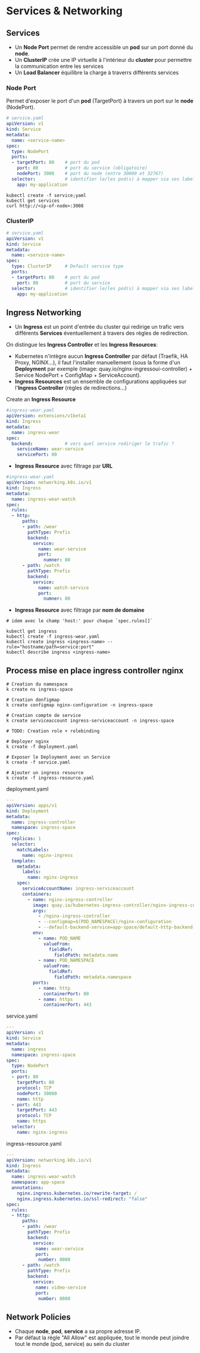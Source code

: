 # Services & Networking

## Services

* Un **Node Port** permet de rendre accessible un **pod** sur un port donné du **node**.
* Un **ClusterIP** crée une IP virtuelle à l'intérieur du **cluster** pour permettre la communication entre les services
* Un **Load Balancer** équilibre la charge à traverrs différents services

### Node Port 

Permet d'exposer le port d'un **pod** (TargetPort) à travers un port sur le **node** (NodePort).

```yaml
# service.yaml
apiVersion: v1
kind: Service
metadata:
  name: <service-name>
spec:
  type: NodePort
  ports:
  - targetPort: 80    # port du pod
    port: 80          # port du service (obligatoire)
    nodePort: 3008    # port du node (entre 30000 et 32767)
  selector:           # identifier le/les pod(s) à mapper via ses labels
    app: my-application
```

```
kubectl create -f service;yaml
kubectl get services
curl http://<ip-of-node>:3008
```

### ClusterIP

```yaml
# service.yaml
apiVersion: v1
kind: Service
metadata:
  name: <service-name>
spec:
  type: ClusterIP     # Default service type
  ports:
  - targetPort: 80    # port du pod
    port: 80          # port du service
  selector:           # identifier le/les pod(s) à mapper via ses labels
    app: my-application
```

## Ingress Networking

* Un **Ingress** est un point d'entrée du cluster qui redirige un trafic vers différents **Services** éventuellement à travers des règles de redirection.

On distingue les **Ingress Controller** et les **Ingress Resources**:
* Kubernetes n'intègre aucun **Ingress Controller** par défaut (Traefik, HA Proxy, NGINX...), il faut l'installer manuellement (sous la forme d'un **Deployment** par exemple (image: quay.io/nginx-ingressoui-controller) + Service NodePort + ConfigMap + ServiceAccount).
* **Ingress Resources** est un ensemble de configurations appliquées sur l'**Ingress Controller** (règles de redirections...)


Create an **Ingress Resource**
```yaml
#ingress-wear.yaml
apiVersion: extensions/v1beta1
kind: Ingress
metadata:
  name: ingress-wear
spec:
  backend:            # vers quel service rediriger le trafic ?
    serviceName: wear-service
    servicePort: 80
```

* **Ingress Resource** avec filtrage par **URL**
```yaml
#ingress-wear.yaml
apiVersion: networking.k8s.io/v1
kind: Ingress
metadata:
  name: ingress-wear-watch
spec:
  rules:
  - http:
      paths:
      - path: /wear
        pathType: Prefix
        backend:
          service:
            name: wear-service
            port:
              numner: 80
      - path: /watch
        pathType: Prefix
        backend:
          service:
            name: watch-service
            port:
              numner: 80
```

* **Ingress Resource** avec filtrage par **nom de domaine**
```
# idem avec le champ 'host:' pour chaque `spec.rules[]`
```

```
kubectl get ingress
kubectl create -f ingress-wear.yaml
kubectl create ingress <ingress-name> --rule="hostname/path=service:port"
kubectl describe ingress <ingress-name>
```


## Process mise en place ingress controller nginx

```
# Creation du namespace
k create ns ingress-space

# Creation donfigmap
k create configmap nginx-configuration -n ingress-space

# Creation compte de service
k create serviceaccount ingress-serviceaccount -n ingress-space

# TODO: Creation role + rolebinding

# Deployer nginx
k create -f deployment.yaml

# Exposer le Deployment avec un Service
k create -f service.yaml

# Ajouter un ingress resource
k create -f ingress-resource.yaml

```

deployment.yaml
```yaml
---
apiVersion: apps/v1
kind: Deployment
metadata:
  name: ingress-controller
  namespace: ingress-space
spec:
  replicas: 1
  selector:
    matchLabels:
      name: nginx-ingress
  template:
    metadata:
      labels:
        name: nginx-ingress
    spec:
      serviceAccountName: ingress-serviceaccount
      containers:
        - name: nginx-ingress-controller
          image: quay.io/kubernetes-ingress-controller/nginx-ingress-controller:0.21.0
          args:
            - /nginx-ingress-controller
            - --configmap=$(POD_NAMESPACE)/nginx-configuration
            - --default-backend-service=app-space/default-http-backend
          env:
            - name: POD_NAME
              valueFrom:
                fieldRef:
                  fieldPath: metadata.name
            - name: POD_NAMESPACE
              valueFrom:
                fieldRef:
                  fieldPath: metadata.namespace
          ports:
            - name: http
              containerPort: 80
            - name: https
              containerPort: 443
```


service.yaml
```yaml
---
apiVersion: v1
kind: Service
metadata:
  name: ingress
  namespace: ingress-space
spec:
  type: NodePort
  ports:
  - port: 80
    targetPort: 80
    protocol: TCP
    nodePort: 30080
    name: http
  - port: 443
    targetPort: 443
    protocol: TCP
    name: https
  selector:
    name: nginx-ingress
```


ingress-resource.yaml
```yaml
---
apiVersion: networking.k8s.io/v1
kind: Ingress
metadata:
  name: ingress-wear-watch
  namespace: app-space
  annotations:
    nginx.ingress.kubernetes.io/rewrite-target: /
    nginx.ingress.kubernetes.io/ssl-redirect: "false"
spec:
  rules:
  - http:
      paths:
      - path: /wear
        pathType: Prefix
        backend:
          service:
           name: wear-service
           port: 
            number: 8080
      - path: /watch
        pathType: Prefix
        backend:
          service:
           name: video-service
           port:
            number: 8080
```


## Network Policies

* Chaque **node**, **pod**, **service** a sa propre adresse IP.
* Par défaut la règle "All Allow" est appliquée, tout le monde peut joindre tout le monde (pod, service) au sein du cluster

